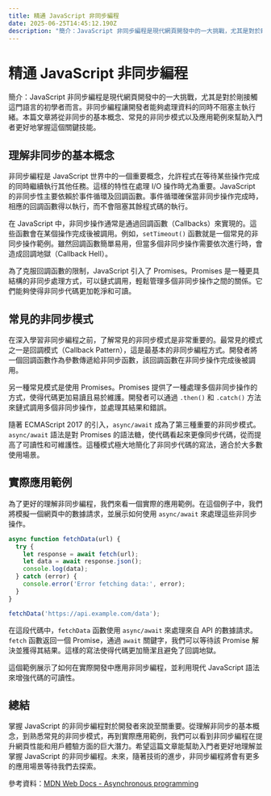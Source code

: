 ```yaml
---
title: 精通 JavaScript 非同步編程
date: 2025-06-25T14:45:12.190Z
description: "簡介：JavaScript 非同步編程是現代網頁開發中的一大挑戰，尤其是對於剛接觸這門語言的初學者而言。非同步編程讓開發者能夠處理資料的同時不阻塞主執行緒。本篇文章將從非同步的基本概念、常見的非同步模式以及應用範例來幫助入門者更好地掌握這個關鍵技能。"
---
```


# 精通 JavaScript 非同步編程

簡介：JavaScript 非同步編程是現代網頁開發中的一大挑戰，尤其是對於剛接觸這門語言的初學者而言。非同步編程讓開發者能夠處理資料的同時不阻塞主執行緒。本篇文章將從非同步的基本概念、常見的非同步模式以及應用範例來幫助入門者更好地掌握這個關鍵技能。

## 理解非同步的基本概念

非同步編程是 JavaScript 世界中的一個重要概念，允許程式在等待某些操作完成的同時繼續執行其他任務。這樣的特性在處理 I/O 操作時尤為重要。JavaScript 的非同步性主要依賴於事件循環及回調函數。事件循環確保當非同步操作完成時，相應的回調函數得以執行，而不會阻塞其餘程式碼的執行。

在 JavaScript 中，非同步操作通常是通過回調函數（Callbacks）來實現的。這些函數會在某個操作完成後被調用。例如，`setTimeout()` 函數就是一個常見的非同步操作範例。雖然回調函數簡單易用，但當多個非同步操作需要依次進行時，會造成回調地獄（Callback Hell）。

為了克服回調函數的限制，JavaScript 引入了 Promises。Promises 是一種更具結構的非同步處理方式，可以鏈式調用，輕鬆管理多個非同步操作之間的關係。它們能夠使得非同步代碼更加乾淨和可讀。

## 常見的非同步模式

在深入學習非同步編程之前，了解常見的非同步模式是非常重要的。最常見的模式之一是回調模式（Callback Pattern），這是最基本的非同步編程方式。開發者將一個回調函數作為參數傳遞給非同步函數，該回調函數在非同步操作完成後被調用。

另一種常見模式是使用 Promises。Promises 提供了一種處理多個非同步操作的方式，使得代碼更加易讀且易於維護。開發者可以通過 `.then()` 和 `.catch()` 方法來鏈式調用多個非同步操作，並處理其結果和錯誤。

隨著 ECMAScript 2017 的引入，`async/await` 成為了第三種重要的非同步模式。`async/await` 語法是對 Promises 的語法糖，使代碼看起來更像同步代碼，從而提高了可讀性和可維護性。這種模式極大地簡化了非同步代碼的寫法，適合於大多數使用場景。

## 實際應用範例

為了更好的理解非同步編程，我們來看一個實際的應用範例。在這個例子中，我們將模擬一個網頁中的數據請求，並展示如何使用 `async/await` 來處理這些非同步操作。

```javascript
async function fetchData(url) {
  try {
    let response = await fetch(url);
    let data = await response.json();
    console.log(data);
  } catch (error) {
    console.error('Error fetching data:', error);
  }
}

fetchData('https://api.example.com/data');
```

在這段代碼中，`fetchData` 函數使用 `async/await` 來處理來自 API 的數據請求。`fetch` 函數返回一個 Promise，通過 `await` 關鍵字，我們可以等待該 Promise 解決並獲得其結果。這樣的寫法使得代碼更加簡潔且避免了回調地獄。

這個範例展示了如何在實際開發中應用非同步編程，並利用現代 JavaScript 語法來增強代碼的可讀性。

## 總結

掌握 JavaScript 的非同步編程對於開發者來說至關重要。從理解非同步的基本概念，到熟悉常見的非同步模式，再到實際應用範例，我們可以看到非同步編程在提升網頁性能和用戶體驗方面的巨大潛力。希望這篇文章能幫助入門者更好地理解並掌握 JavaScript 的非同步編程。未來，隨著技術的進步，非同步編程將會有更多的應用場景等待我們去探索。

參考資料：[MDN Web Docs - Asynchronous programming](https://developer.mozilla.org/en-US/docs/Learn/JavaScript/Asynchronous)